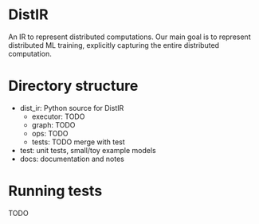 # DistIR

An IR to represent distributed computations.
Our main goal is to represent distributed ML training, explicitly capturing the entire distributed computation.

# Directory structure

- dist_ir: Python source for DistIR
    - executor: TODO
    - graph: TODO
    - ops: TODO
    - tests: TODO merge with test
- test: unit tests, small/toy example models
- docs: documentation and notes

# Running tests

TODO